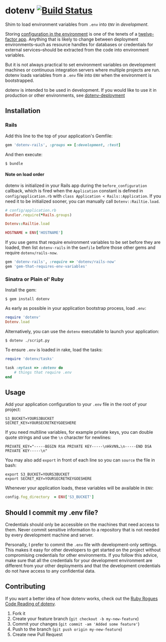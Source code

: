 # dotenv [![Build Status](https://secure.travis-ci.org/bkeepers/dotenv.png?branch=master)](https://travis-ci.org/bkeepers/dotenv)

Shim to load environment variables from `.env` into `ENV` in *development*.

Storing [configuration in the environment](http://www.12factor.net/config) is one of the tenets of a [twelve-factor app](http://www.12factor.net/). Anything that is likely to change between deployment environments–such as resource handles for databases or credentials for external services–should be extracted from the code into environment variables.

But it is not always practical to set environment variables on development machines or continuous integration servers where multiple projects are run. dotenv loads variables from a `.env` file into `ENV` when the environment is bootstrapped.

dotenv is intended to be used in development. If you would like to use it in production or other environments, see [dotenv-deployment](https://github.com/bkeepers/dotenv-deployment)

## Installation

### Rails

Add this line to the top of your application's Gemfile:

```ruby
gem 'dotenv-rails', :groups => [:development, :test]
```

And then execute:

```shell
$ bundle
```

#### Note on load order

dotenv is initialized in your Rails app during the `before_configuration` callback, which is fired when the `Application` constant is defined in `config/application.rb` with `class Application < Rails::Application`. If you need it to be initialized sooner, you can manually call `Dotenv::Railtie.load`.

```ruby
# config/application.rb
Bundler.require(*Rails.groups)

Dotenv::Railtie.load

HOSTNAME = ENV['HOSTNAME']
```

If you use gems that require environment variables to be set before they are loaded, then list `dotenv-rails` in the `Gemfile` before those other gems and require `dotenv/rails-now`.

```ruby
gem 'dotenv-rails', :require => 'dotenv/rails-now'
gem 'gem-that-requires-env-variables'
```

### Sinatra or Plain ol' Ruby

Install the gem:

```shell
$ gem install dotenv
```

As early as possible in your application bootstrap process, load `.env`:

```ruby
require 'dotenv'
Dotenv.load
```

Alternatively, you can use the `dotenv` executable to launch your application:

```shell
$ dotenv ./script.py
```

To ensure `.env` is loaded in rake, load the tasks:

```ruby
require 'dotenv/tasks'

task :mytask => :dotenv do
    # things that require .env
end
```

## Usage

Add your application configuration to your `.env` file in the root of your project:

```shell
S3_BUCKET=YOURS3BUCKET
SECRET_KEY=YOURSECRETKEYGOESHERE
```

If you need multiline variables, for example private keys, you can double quote strings and use the `\n` character for newlines:

```shell
PRIVATE_KEY="-----BEGIN RSA PRIVATE KEY-----\nHkVN9…\n-----END DSA PRIVATE KEY-----\n"
```

You may also add `export` in front of each line so you can `source` the file in bash:

```shell
export S3_BUCKET=YOURS3BUCKET
export SECRET_KEY=YOURSECRETKEYGOESHERE
```

Whenever your application loads, these variables will be available in `ENV`:

```ruby
config.fog_directory  = ENV['S3_BUCKET']
```

## Should I commit my .env file?

Credentials should only be accessible on the machines that need access to them. Never commit sensitive information to a repository that is not needed by every development machine and server.

Personally, I prefer to commit the `.env` file with development-only settings. This makes it easy for other developers to get started on the project without compromising credentials for other environments. If you follow this advice, make sure that all the credentials for your development environment are different from your other deployments and that the development credentials do not have access to any confidential data.

## Contributing

If you want a better idea of how dotenv works, check out the [Ruby Rogues Code Reading of dotenv](https://www.youtube.com/watch?v=lKmY_0uY86s).

1. Fork it
2. Create your feature branch (`git checkout -b my-new-feature`)
3. Commit your changes (`git commit -am 'Added some feature'`)
4. Push to the branch (`git push origin my-new-feature`)
5. Create new Pull Request
